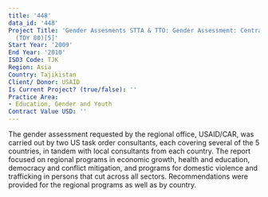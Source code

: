 ```yaml
---
title: '448'
data_id: '448'
Project Title: 'Gender Assesments STTA & TTO: Gender Assessment: Central Asian Republics
  (TDY 80)[5]'
Start Year: '2009'
End Year: '2010'
ISO3 Code: TJK
Region: Asia
Country: Tajikistan
Client/ Donor: USAID
Is Current Project? (true/false): ''
Practice Area:
- Education, Gender and Youth
Contract Value USD: ''
---
```


The gender assessment requested by the regional office, USAID/CAR, was carried out by two US task order consultants, each covering several of the 5 countries, in tandem with local consultants from each country. The report focused on regional programs in economic growth, health and education, democracy and conflict mitigation, and programs for domestic violence and trafficking in persons that cut across all sectors. Recommendations were provided for the regional programs as well as by country.